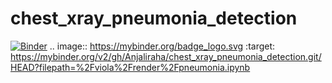 # chest_xray_pneumonia_detection
[![Binder](https://mybinder.org/badge_logo.svg)](https://mybinder.org/v2/gh/Anjaliraha/chest_xray_pneumonia_detection.git/HEAD?filepath=%2Fviola%2Frender%2Fpneumonia.ipynb)
.. image:: https://mybinder.org/badge_logo.svg
 :target: https://mybinder.org/v2/gh/Anjaliraha/chest_xray_pneumonia_detection.git/HEAD?filepath=%2Fviola%2Frender%2Fpneumonia.ipynb
